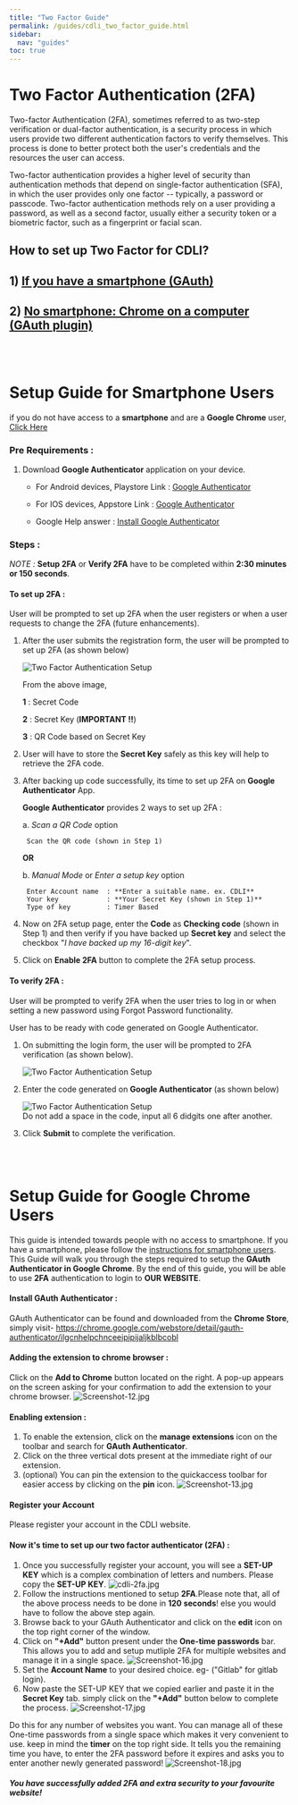 ```yaml
---
title: "Two Factor Guide"
permalink: /guides/cdli_two_factor_guide.html
sidebar:
  nav: "guides"
toc: true
---
```


# Two Factor Authentication (2FA)

Two-factor Authentication (2FA), sometimes referred to as two-step verification or dual-factor authentication, is a security process in which users provide two different authentication factors to verify themselves. This process is done to better protect both the user's credentials and the resources the user can access. 

Two-factor authentication provides a higher level of security than authentication methods that depend on single-factor authentication (SFA), in which the user provides only one factor -- typically, a password or passcode. Two-factor authentication methods rely on a user providing a password, as well as a second factor, usually either a security token or a biometric factor, such as a fingerprint or facial scan.

## How to set up Two Factor for CDLI?

## 1) [If you have a smartphone (GAuth)](#setup-guide-for-smartphone-users)

## 2) [No smartphone: Chrome on a computer (GAuth plugin)](#setup-guide-for-google-chrome-users)
<br/>
<br/>

# Setup Guide for Smartphone Users
if you do not have access to a **smartphone** and are a **Google Chrome** user, [Click Here](#setup-guide-for-google-chrome-users)
### Pre Requirements : 

1. Download **Google Authenticator** application on your device.

    - For Android devices, Playstore Link : [Google Authenticator](https://play.google.com/store/apps/details?id=com.google.android.apps.authenticator2)

    - For IOS devices, Appstore Link : [Google Authenticator](https://apps.apple.com/in/app/google-authenticator/id388497605) 

    - Google Help answer : [Install Google Authenticator](https://support.google.com/accounts/answer/1066447)

### Steps :

*NOTE :* **Setup 2FA** or **Verify 2FA** have to be completed within **2:30 minutes or 150 seconds**. 

#### To set up 2FA :

User will be prompted to set up 2FA when the user registers or when a user requests to change the 2FA (future enhancements).

1. After the user submits the registration form, the user will be prompted to set up 2FA (as shown below)

    ![Two Factor Authentication Setup](/assets/image/Two_Factor_Authentication_Setup.png)

    From the above image,

    **1** : Secret Code

    **2** : Secret Key (**IMPORTANT !!**)

    **3** : QR Code based on Secret Key

2. User will have to store the **Secret Key** safely as this key will help to retrieve the 2FA code.

3. After backing up code successfully, its time to set up 2FA on **Google Authenticator** App. 

    **Google Authenticator** provides 2 ways to set up 2FA : 

    a. *Scan a QR Code*  option
    
        Scan the QR code (shown in Step 1)
    
    **OR**
    
    b. *Manual Mode* or *Enter a setup key* option
    
        Enter Account name  : **Enter a suitable name. ex. CDLI** 
        Your key            : **Your Secret Key (shown in Step 1)** 
        Type of key         : Timer Based

4. Now on 2FA setup page, enter the **Code** as **Checking code** (shown in Step 1) and then verify if you have backed up **Secret key** and select the checkbox "*I have backed up my 16-digit key*". 

5. Click on **Enable 2FA** button to complete the 2FA setup process.

#### To verify 2FA :

User will be prompted to verify 2FA when the user tries to log in or when setting a new password using Forgot Password functionality.
 
User has to be ready with code generated on Google Authenticator. 

1. On submitting the login form, the user will be prompted to 2FA verification (as shown below).

    ![Two Factor Authentication Setup](/assets/image/Two_Factor_Authentication_Verify.png)

2. Enter the code generated on **Google Authenticator** (as shown below)

    ![Two Factor Authentication Setup](/assets/image/Two_Factor_Authentication_Code.png)  
    Do not add a space in the code, input all 6 didgits one after another.

3. Click **Submit** to complete the verification.

<br/>
<br/>

# Setup Guide for Google Chrome Users
This guide is intended towards people with no access to smartphone. If you have a smartphone, please follow the [instructions for smartphone users](#setup-guide-for-smartphone-users). This Guide will walk you through the steps required to setup the **GAuth Authenticator in Google Chrome**. By the end of this guide, you will be able to use **2FA** authentication to login to **OUR WEBSITE**.
#### Install GAuth Authenticator :
GAuth Authenticator can be found and downloaded from the **Chrome Store**, simply visit- https://chrome.google.com/webstore/detail/gauth-authenticator/ilgcnhelpchnceeipipijaljkblbcobl

#### Adding the extension to chrome browser :
Click on the **Add to Chrome** button located on the right. A pop-up appears on the screen asking for your confirmation to add the extension to your chrome browser.
![Screenshot-12.jpg](/assets/image/Screenshot-12.jpg)

#### Enabling extension :
1) To enable the extension, click on the **manage extensions** icon on the toolbar and search for **GAuth Authenticator**.
2) Click on the three vertical dots present at the immediate right of our extension.
3) (optional) You can pin the extension to the quickaccess toolbar for easier access by clicking on the **pin** icon.
![Screenshot-13.jpg](/assets/image/Screenshot-13.jpg)

#### Register your Account 
Please register your account in the CDLI website.

#### Now it's time to set up our two factor authenticator (2FA) :
1) Once you successfully register your account, you will see a **SET-UP KEY** which is a complex combination of letters and numbers. Please copy the **SET-UP KEY**.
![cdli-2fa.jpg](/assets/image/cdli-2fa.jpg)
2) Follow the instructions mentioned to setup **2FA**.Please note that, all of the above process needs to be done in **120 seconds**! else you would have to follow the above step again.
4) Browse back to your GAuth Authenticator and click on the **edit** icon on the top right corner of the window.
5) Click on **"+Add"** button present under the **One-time passwords** bar. This allows you to add and setup mutliple 2FA for multiple websites and manage it in a single space.
![Screenshot-16.jpg](/assets/image/Screenshot-16.jpg)
6) Set the **Account Name** to your desired choice. eg- ("Gitlab" for gitlab login).
7) Now paste the SET-UP KEY that we copied earlier and paste it in the **Secret Key** tab. simply click on the **"+Add"** button below to complete the process.
![Screenshot-17.jpg](/assets/image/Screenshot-17.jpg)

Do this for any number of websites you want. You can manage all of these One-time passwords from a single space which makes it very convenient to use. keep in mind the **timer** on the top right side. It tells you the remaining time you have, to enter the 2FA password before it expires and asks you to enter another newly generated password!
![Screenshot-18.jpg](/assets/image/Screenshot-18.jpg)
##### You have successfully added 2FA and extra security to your favourite website!
